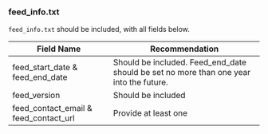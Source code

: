 ### feed_info.txt
`feed_info.txt` should be included, with all fields below.

| Field Name | Recommendation |
| --- | --- |
| feed_start_date & feed_end_date | Should be included. Feed_end_date should be set no more than one year into the future. |
| feed_version | Should be included |
| feed_contact_email & feed_contact_url | Provide at least one |
